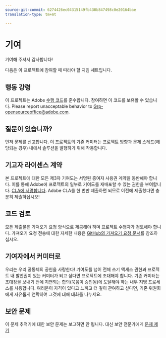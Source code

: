 ```yaml
---
source-git-commit: 6274426ec04315149fb430b847498c0e20164bae
translation-type: tm+mt

---
```

# 기여

기여해 주셔서 감사합니다!

다음은 이 프로젝트에 참여할 때 따라야 할 지침 세트입니다.

## 행동 강령

이 프로젝트는 Adobe [수행 코드](code-of-conduct.md)를 준수합니다. 참여하면 이 코드를 보유할 수 있습니다. Please report unacceptable behavior to
[Grp-opensourceoffice@adobe.com](mailto:Grp-opensourceoffice@adobe.com).

## 질문이 있습니까?

먼저 문제를 신고합니다. 이 프로젝트의 기존 커미터는 프로젝트 방향과 문제 스레드(해당되는 경우) 내에서 솔루션을 발행하기 위해 작동합니다.

## 기고자 라이센스 계약

본 프로젝트에 대한 모든 제3자 기여도는 서명된 증여자 사용권 계약을 동반해야 합니다. 이를 통해 Adobe에 프로젝트의 일부로 기여도를 재배포할 수 있는 권한을 부여합니다. [CLA에 서명합니다](http://opensource.adobe.com/cla.html). Adobe CLA를 한 번만 제출하면 되므로 이전에 제출했다면 충분히 제출하십시오!

## 코드 검토

모든 제출물은 가져오기 요청 양식으로 제공해야 하며 프로젝트 수행자가 검토해야 합니다. 가져오기 요청 전송에 대한 자세한 내용은 [GitHub의 가져오기 요청 문서](https://help.github.com/articles/about-pull-requests/)를 참조하십시오.

<!--
Lastly, please follow the [pull request template](PULL_REQUEST_TEMPLATE.md) when
submitting a pull request!
-->

## 기여자에서 커미터로

우리는 우리 공동체의 공헌을 사랑한다! 기여도를 넘어 전체 쓰기 액세스 권한과 프로젝트 내 발언권이 있는 커미터가 되고 싶다면 프로젝트에 초대해야 합니다. 기존 커미터는 초대장을 보내기 전에 지연되는 합의(묵음이 승인됨)에 도달해야 하는 내부 지명 프로세스를 사용합니다. 여러분이 자격이 있다고 느끼고 더 깊이 관여하고 싶다면, 기존 위원회에게 자유롭게 연락하여 그것에 대해 대화를 나누세요.

## 보안 문제

이 문제 추적기에 대한 보안 문제는 보고하면 안 됩니다. 대신 보안 전문가에게 [문제 제기](https://helpx.adobe.com/security/alertus.html)
